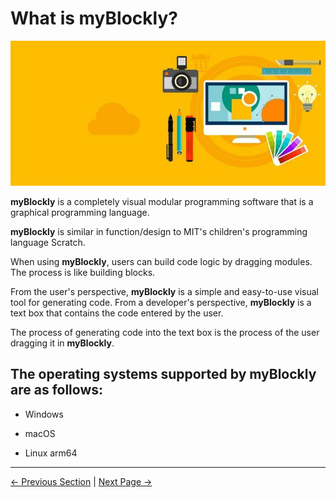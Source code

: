 # What is myBlockly?

![](../../../resources/5-BasicApplication/5.2/5.2.1/img/myblockly/myblockly界面.jpg)

**myBlockly** is a completely visual modular programming software that is a graphical programming language.

**myBlockly** is similar in function/design to MIT's children's programming language Scratch.

When using **myBlockly**, users can build code logic by dragging modules. The process is like building blocks.

From the user's perspective, **myBlockly** is a simple and easy-to-use visual tool for generating code. From a developer's perspective, **myBlockly** is a text box that contains the code entered by the user.

The process of generating code into the text box is the process of the user dragging it in **myBlockly**.





## The operating systems supported by myBlockly are as follows:

- Windows

- macOS

- Linux arm64

---

[← Previous Section](../../README.md#chapter-summaryg) | [Next Page →](./1-myBlocklyFirstUse.md)

